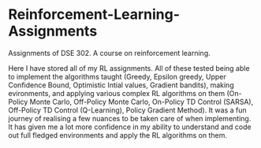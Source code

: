 # Reinforcement-Learning-Assignments
Assignments of DSE 302. A course on reinforcement learning.

Here I have stored all of my RL assignments. All of these tested being able to implement the algorithms taught (Greedy, Epsilon greedy, Upper Confidence Bound, Optimistic Intial values, Gradient bandits), making evironments, and applying various complex RL algorithms on them (On-Policy Monte Carlo, Off-Policy Monte Carlo, On-Policy TD Control (SARSA), Off-Policy TD Control (Q-Learning), Policy Gradient Method). It was a fun journey of realising a few nuances to be taken care of when implementing. It has given me a lot more confidence in my ability to understand and code out full fledged environments and apply the RL algorithms on them.
